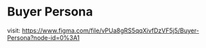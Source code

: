 # Buyer Persona
visit: https://www.figma.com/file/vPUa8gRS5qqXivfDzVF5j5/Buyer-Persona?node-id=0%3A1

